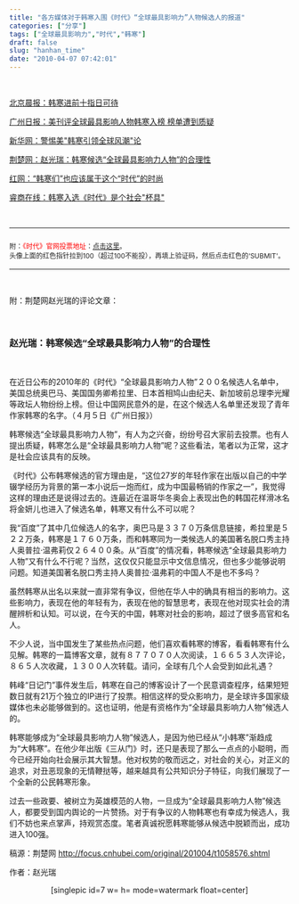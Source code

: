 ```yaml
---
title: "各方媒体对于韩寒入围《时代》“全球最具影响力”人物候选人的报道"
categories: ["分享"]
tags: ["全球最具影响力","时代","韩寒"]
draft: false
slug: "hanhan_time"
date: "2010-04-07 07:42:01"
---
```


<p><br class="spacer_" /></p>

<p><a href="http://www.morningpost.com.cn/wenti/wyxw/2010-04-05/46737.shtml" target="_blank">北京晨报：韩寒进前十指日可待</a></p>

<p><a href="http://http://news.sohu.com/20100405/n271315907.shtml" target="_blank">广州日报：美刊评全球最具影响人物韩寒入榜 榜单遭到质疑</a></p>

<p><a href="http://ent.ce.cn/main/ywq/pl/201004/05/t20100405_21232022.shtml " target="_blank">新华网：警惕美"韩寒引领全球风潮"论</a></p>

<p><a href="http://http://focus.cnhubei.com/original/201004/t1058576.shtml" target="_blank">荆楚网：赵光瑞：韩寒候选“全球最具影响力人物”的合理性</a></p>

<p><a href="http://hlj.rednet.cn/c/2010/04/06/1934708.htm" target="_blank">红网：“韩寒们”也应该属于这个“时代”的时尚</a></p>

<p><a href="http://http://new.spn.com.cn/1/344265.shtml" target="_blank">睿商在线：韩寒入选《时代》是个社会"杯具"</a></p>

<p></p>

<p><br class="spacer_" /></p>

<hr />
<h3 style="color: blue;"><span style="font-weight: normal; font-size: 12px; color: #222222;">附：<span style="color: #f00;">《时代》官网投票地址</span>：<span style="color: #f00;"><a href="http://www.time.com/time/specials/packages/article/0,28804,1972075_1972078_1972568,00.html" target="_blank">点击这里</a></span>。<br />
 头像上面的红色指针拉到100（超过100不能投），再填上验证码，然后点击红色的‘SUBMIT'。</span></h3>
<hr />

<p><br class="spacer_" /></p>

<p>附：荆楚网赵光瑞的评论文章：</p>

<p><br class="spacer_" /></p>

<h3>赵光瑞：韩寒候选“全球最具影响力人物”的合理性</h3>

<p><br class="spacer_" /></p>

<p>在近日公布的2010年的《时代》“全球最具影响力人物”２００名候选人名单中，美国总统奥巴马、美国国务卿希拉里、日本首相鸠山由纪夫、新加坡前总理李光耀等政坛人物纷纷上榜。但让中国网民意外的是，在这个候选人名单里还发现了青年作家韩寒的名字。（４月５日《广州日报》）</p>

<p>韩寒候选“全球最具影响力人物”，有人为之兴奋，纷纷号召大家前去投票。也有人提出质疑，韩寒怎么是“全球最具影响力人物”呢？这些看法，笔者以为正常，这才是社会应该具有的反映。</p>

<p>《时代》公布韩寒候选的官方理由是，“这位27岁的年轻作家在出版以自己的中学辍学经历为背景的第一本小说后一炮而红，成为中国最畅销的作家之一”，我觉得这样的理由还是说得过去的。连最近在温哥华冬奥会上表现出色的韩国花样滑冰名将金妍儿也进入了候选名单，韩寒又有什么不可以呢？</p>

<p>我“百度”了其中几位候选人的名字，奥巴马是３３７０万条信息链接，希拉里是５２２万条，韩寒是１７６０万条，而和韩寒同为一类候选人的美国著名脱口秀主持人奥普拉·温弗莉仅２６４００条。从“百度”的情况看，韩寒候选“全球最具影响力人物”又有什么不行呢？当然，这仅仅只能显示中文信息情况，但也多少能够说明问题。知道美国著名脱口秀主持人奥普拉·温弗莉的中国人不是也不多吗？</p>

<p>虽然韩寒从出名以来就一直非常有争议，但他在华人中的确具有相当的影响力。这些影响力，表现在他的年轻有为，表现在他的智慧思考，表现在他对现实社会的清醒辨析和认知。可以说，在今天的中国，韩寒对社会的影响，超过了很多高官和名人。</p>

<p>不少人说，当中国发生了某些热点问题，他们喜欢看韩寒的博客，看看韩寒有什么见解。韩寒的一篇博客文章，就有８７７０７０人次阅读，１６６５３人次评论，８６５人次收藏，１３００人次转载。请问，全球有几个人会受到如此礼遇？</p>

<p>韩峰“日记门”事件发生后，韩寒在自己的博客设计了一个民意调查程序，结果短短数日就有21万个独立的IP进行了投票。相信这样的受众影响力，是全球许多国家级媒体也未必能够做到的。这也证明，他是有资格作为“全球最具影响力人物”候选人的。</p>

<p>韩寒能够成为“全球最具影响力人物”候选人，是因为他已经从“小韩寒”渐趋成为“大韩寒”。在他少年出版《三从门》时，还只是表现了那么一点点的小聪明，而今已经开始向社会展示其大智慧。他对权势的敬而远之，对社会的关心，对正义的追求，对丑恶现象的无情鞭挞等，越来越具有公共知识分子特征，向我们展现了一个全新的公民韩寒形象。</p>

<p>过去一些政要、被树立为英雄模范的人物，一旦成为“全球最具影响力人物”候选人，都要受到国内舆论的一片赞扬。对于有争议的人物韩寒也有幸成为候选人，我们不妨也来点掌声，持观赏态度。笔者真诚祝愿韩寒能够从候选中脱颖而出，成功进入100强。</p>

<p>稿源：荆楚网 <a href="http://focus.cnhubei.com/original/201004/t1058576.shtml" target="_blank">http://focus.cnhubei.com/original/201004/t1058576.shtml</a></p>

<p>作者：赵光瑞</p>

<p style="text-align: center;">[singlepic id=7 w= h= mode=watermark float=center]</p>
